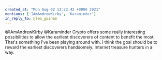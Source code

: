 ```yaml
---
created_at: "Mon Aug 02 13:22:42 +0000 2021"
mentions: ['IAmAndrewKirby', 'Karaminder']
in_reply_to: @leo_guinan
---
```


@IAmAndrewKirby @Karaminder Crypto offers some really interesting possibilities to allow the earliest discoverers of content to benefit the most. That's something I've been playing around with. I think the goal should be to reward the earliest discoverers handsomely. Internet treasure hunters in a way.